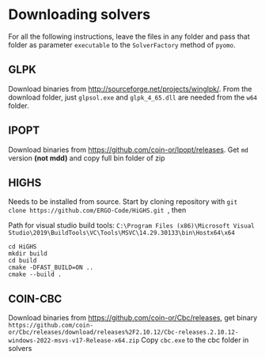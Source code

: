 # Downloading solvers

For all the following instructions, leave the files in any folder and pass that folder as parameter `executable` to the `SolverFactory` method of `pyomo`. 


## GLPK
Download binaries from http://sourceforge.net/projects/winglpk/. From the download folder, just `glpsol.exe` and `glpk_4_65.dll` are needed from the `w64` folder. 


## IPOPT
Download binaries from https://github.com/coin-or/Ipopt/releases. Get `md` version **(not mdd)** and copy full bin folder of zip


## HIGHS
Needs to be installed from source. Start by cloning repository with `git clone https://github.com/ERGO-Code/HiGHS.git
`, then

Path for visual studio build tools: `C:\Program Files (x86)\Microsoft Visual Studio\2019\BuildTools\VC\Tools\MSVC\14.29.30133\bin\Hostx64\x64`

````commandline
cd HiGHS
mkdir build
cd build
cmake -DFAST_BUILD=ON ..
cmake --build .
````

## COIN-CBC
Download binaries from https://github.com/coin-or/Cbc/releases, get binary `https://github.com/coin-or/Cbc/releases/download/releases%2F2.10.12/Cbc-releases.2.10.12-windows-2022-msvs-v17-Release-x64.zip`
Copy `cbc.exe` to the cbc folder in solvers 

